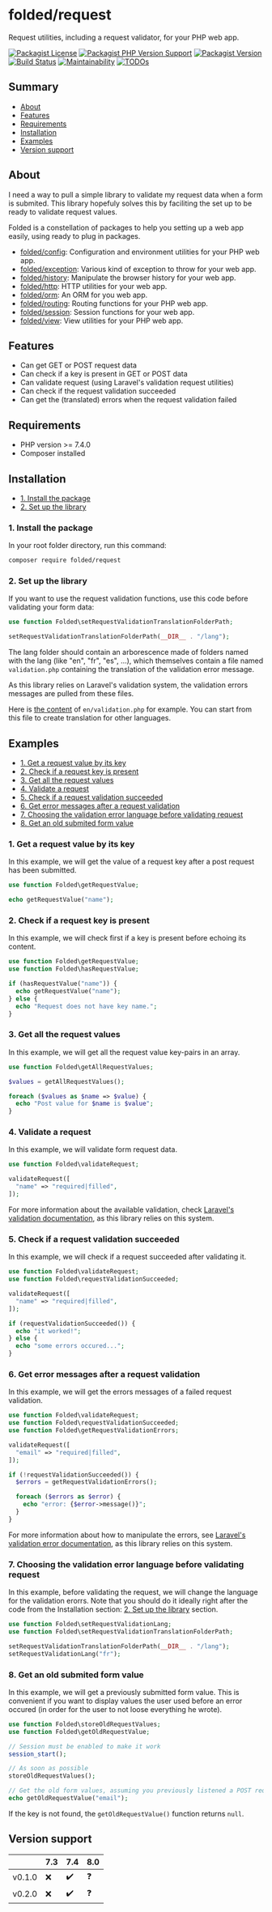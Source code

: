 # folded/request

Request utilities, including a request validator, for your PHP web app.

[![Packagist License](https://img.shields.io/packagist/l/folded/request)](https://github.com/folded-php/request/blob/master/LICENSE) [![Packagist PHP Version Support](https://img.shields.io/packagist/php-v/folded/request)](https://github.com/folded-php/request/blob/master/composer.json#L14) [![Packagist Version](https://img.shields.io/packagist/v/folded/request)](https://packagist.org/packages/folded/request) [![Build Status](https://travis-ci.com/folded-php/request.svg?branch=master)](https://travis-ci.com/folded-php/request) [![Maintainability](https://api.codeclimate.com/v1/badges/a00ce29a5b549d6f2ba4/maintainability)](https://codeclimate.com/github/folded-php/request/maintainability) [![TODOs](https://img.shields.io/endpoint?url=https://api.tickgit.com/badge?repo=github.com/folded-php/request)](https://www.tickgit.com/browse?repo=github.com/folded-php/request)

## Summary

- [About](#about)
- [Features](#features)
- [Requirements](#requirements)
- [Installation](#installation)
- [Examples](#examples)
- [Version support](#version-support)

## About

I need a way to pull a simple library to validate my request data when a form is submited. This library hopefuly solves this by faciliting the set up to be ready to validate request values.

Folded is a constellation of packages to help you setting up a web app easily, using ready to plug in packages.

- [folded/config](https://github.com/folded-php/config): Configuration and environment utilities for your PHP web app.
- [folded/exception](https://github.com/folded-php/exception): Various kind of exception to throw for your web app.
- [folded/history](https://github.com/folded-php/history): Manipulate the browser history for your web app.
- [folded/http](https://github.com/folded-php/http): HTTP utilities for your web app.
- [folded/orm](https://github.com/folded-php/orm): An ORM for you web app.
- [folded/routing](https://github.com/folded-php/routing): Routing functions for your PHP web app.
- [folded/session](https://github.com/folded-php/session): Session functions for your web app.
- [folded/view](https://github.com/folded-php/view): View utilities for your PHP web app.

## Features

- Can get GET or POST request data
- Can check if a key is present in GET or POST data
- Can validate request (using Laravel's validation request utilities)
- Can check if the request validation succeeded
- Can get the (translated) errors when the request validation failed

## Requirements

- PHP version >= 7.4.0
- Composer installed

## Installation

- [1. Install the package](#1-install-the-package)
- [2. Set up the library](#2-set-up-the-library)

### 1. Install the package

In your root folder directory, run this command:

```bash
composer require folded/request
```

### 2. Set up the library

If you want to use the request validation functions, use this code before validating your form data:

```php
use function Folded\setRequestValidationTranslationFolderPath;

setRequestValidationTranslationFolderPath(__DIR__ . "/lang");
```

The lang folder should contain an arborescence made of folders named with the lang (like "en", "fr", "es", ...), which themselves contain a file named `validation.php` containing the translation of the validation error message.

As this library relies on Laravel's validation system, the validation errors messages are pulled from these files.

Here is [the content](https://github.com/laravel/laravel/blob/v7.25.0/resources/lang/en/validation.php) of `en/validation.php` for example. You can start from this file to create translation for other languages.

## Examples

- [1. Get a request value by its key](#1-get-a-request-value-by-its-key)
- [2. Check if a request key is present](#2-check-if-a-request-key-is-present)
- [3. Get all the request values](#3-get-all-the-request-values)
- [4. Validate a request](#4-validate-a-request)
- [5. Check if a request validation succeeded](#5-check-if-a-request-validation-succeeded)
- [6. Get error messages after a request validation](#6-get-error-messages-after-a-request-validation)
- [7. Choosing the validation error language before validating request](#7-choosing-the-validation-error-language-before-validating-request)
- [8. Get an old submited form value](#8-get-an-old-submited-form-value)

### 1. Get a request value by its key

In this example, we will get the value of a request key after a post request has been submitted.

```php
use function Folded\getRequestValue;

echo getRequestValue("name");
```

### 2. Check if a request key is present

In this example, we will check first if a key is present before echoing its content.

```php
use function Folded\getRequestValue;
use function Folded\hasRequestValue;

if (hasRequestValue("name")) {
  echo getRequestValue("name");
} else {
  echo "Request does not have key name.";
}
```

### 3. Get all the request values

In this example, we will get all the request value key-pairs in an array.

```php
use function Folded\getAllRequestValues;

$values = getAllRequestValues();

foreach ($values as $name => $value) {
  echo "Post value for $name is $value";
}
```

### 4. Validate a request

In this example, we will validate form request data.

```php
use function Folded\validateRequest;

validateRequest([
  "name" => "required|filled",
]);
```

For more information about the available validation, check [Laravel's validation documentation](https://laravel.com/docs/7.x/validation#available-validation-rules), as this library relies on this system.

### 5. Check if a request validation succeeded

In this example, we will check if a request succeeded after validating it.

```php
use function Folded\validateRequest;
use function Folded\requestValidationSucceeded;

validateRequest([
  "name" => "required|filled",
]);

if (requestValidationSucceeded()) {
  echo "it worked!";
} else {
  echo "some errors occured...";
}
```

### 6. Get error messages after a request validation

In this example, we will get the errors messages of a failed request validation.

```php
use function Folded\validateRequest;
use function Folded\requestValidationSucceeded;
use function Folded\getRequestValidationErrors;

validateRequest([
  "email" => "required|filled",
]);

if (!requestValidationSucceeded()) {
  $errors = getRequestValidationErrors();

  foreach ($errors as $error) {
    echo "error: {$error->message()}";
  }
}
```

For more information about how to manipulate the errors, see [Laravel's validation error documentation](https://laravel.com/docs/7.x/validation#working-with-error-messages), as this library relies on this system.

### 7. Choosing the validation error language before validating request

In this example, before validating the request, we will change the language for the validation erorrs. Note that you should do it ideally right after the code from the Installation section: [2. Set up the library](#2-set-up-the-library) section.

```php
use function Folded\setRequestValidationLang;
use function Folded\setRequestValidationTranslationFolderPath;

setRequestValidationTranslationFolderPath(__DIR__ . "/lang");
setRequestValidationLang("fr");
```

### 8. Get an old submited form value

In this example, we will get a previously submitted form value. This is convenient if you want to display values the user used before an error occured (in order for the user to not loose everything he wrote).

```php
use function Folded\storeOldRequestValues;
use function Folded\getOldRequestValue;

// Session must be enabled to make it work
session_start();

// As soon as possible
storeOldRequestValues();

// Get the old form values, assuming you previously listened a POST request with an email key
echo getOldRequestValue("email");
```

If the key is not found, the `getOldRequestValue()` function returns `null`.

## Version support

|        | 7.3 | 7.4 | 8.0 |
| ------ | --- | --- | --- |
| v0.1.0 | ❌  | ✔️  | ❓  |
| v0.2.0 | ❌  | ✔️  | ❓  |
